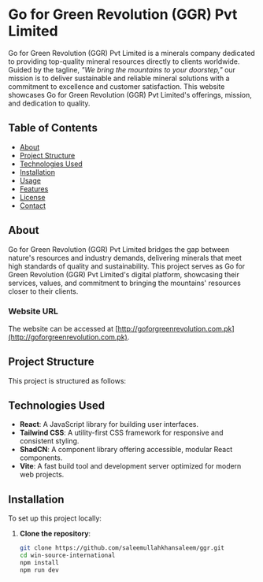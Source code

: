 # Go for Green Revolution (GGR) Pvt Limited

Go for Green Revolution (GGR) Pvt Limited is a minerals company dedicated to providing top-quality mineral resources directly to clients worldwide. Guided by the tagline, _"We bring the mountains to your doorstep,"_ our mission is to deliver sustainable and reliable mineral solutions with a commitment to excellence and customer satisfaction. This website showcases Go for Green Revolution (GGR) Pvt Limited's offerings, mission, and dedication to quality.

## Table of Contents

- [About](#about)
- [Project Structure](#project-structure)
- [Technologies Used](#technologies-used)
- [Installation](#installation)
- [Usage](#usage)
- [Features](#features)
- [License](#license)
- [Contact](#contact)

## About

Go for Green Revolution (GGR) Pvt Limited bridges the gap between nature's resources and industry demands, delivering minerals that meet high standards of quality and sustainability. This project serves as Go for Green Revolution (GGR) Pvt Limited's digital platform, showcasing their services, values, and commitment to bringing the mountains' resources closer to their clients.

### Website URL

The website can be accessed at [http://goforgreenrevolution.com.pk](http://goforgreenrevolution.com.pk).

## Project Structure

This project is structured as follows:

## Technologies Used

- **React**: A JavaScript library for building user interfaces.
- **Tailwind CSS**: A utility-first CSS framework for responsive and consistent styling.
- **ShadCN**: A component library offering accessible, modular React components.
- **Vite**: A fast build tool and development server optimized for modern web projects.

## Installation

To set up this project locally:

1. **Clone the repository**:

   ```bash
   git clone https://github.com/saleemullahkhansaleem/ggr.git
   cd win-source-international
   npm install
   npm run dev
   ```
